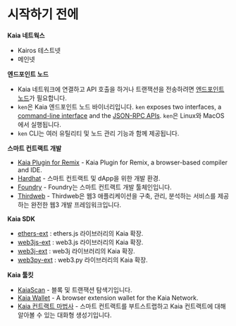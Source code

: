 # 시작하기 전에

**Kaia 네트웍스**

- Kairos 테스트넷
- 메인넷

**엔드포인트 노드**

- Kaia 네트워크에 연결하고 API 호출을 하거나 트랜잭션을 전송하려면 [엔드포인트 노드](../../nodes/endpoint-node/endpoint-node.md)가 필요합니다.
- `ken`은 Kaia 엔드포인트 노드 바이너리입니다. `ken` exposes two interfaces, a [command-line interface](../../nodes/endpoint-node/ken-cli-commands.md) and the [JSON-RPC APIs](../../../references/json-rpc/klay/account-created). `ken`은 Linux와 MacOS에서 실행됩니다.
- `ken` CLI는 여러 유틸리티 및 노드 관리 기능과 함께 제공됩니다.

**스마트 컨트랙트 개발**

- [Kaia Plugin for Remix](https://ide.kaia.io) - Kaia Plugin for Remix, a browser-based compiler and IDE.
- [Hardhat](https://hardhat.org/hardhat-runner/docs/getting-started) - 스마트 컨트랙트 및 dApp을 위한 개발 환경.
- [Foundry](https://book.getfoundry.sh/) - Foundry는 스마트 컨트랙트 개발 툴체인입니다.
- [Thirdweb](https://portal.thirdweb.com/) - Thirdweb은 웹3 애플리케이션을 구축, 관리, 분석하는 서비스를 제공하는 완전한 웹3 개발 프레임워크입니다.

**Kaia SDK**

- [ethers-ext](../../references/sdk/ethers-ext/getting-started.md) : ethers.js 라이브러리의 Kaia 확장.
- [web3js-ext](../../references/sdk/web3js-ext/getting-started.md) : web3.js 라이브러리의 Kaia 확장.
- [web3j-ext](../../references/sdk/web3j-ext/getting-started.md) : web3j 라이브러리의 Kaia 확장.
- [web3py-ext](../../references/sdk/web3py-ext/getting-started.md) : web3.py 라이브러리의 Kaia 확장.

**Kaia 툴킷**

- [KaiaScan](https://kaiascan.io/) - 블록 및 트랜잭션 탐색기입니다.
- [Kaia Wallet](https://www.kaiawallet.io/) - A browser extension wallet for the Kaia Network.
- [Kaia 컨트랙트 마법사](https://wizard.kaia.io) - 스마트 컨트랙트를 부트스트랩하고 Kaia 컨트랙트에 대해 알아볼 수 있는 대화형 생성기입니다.
